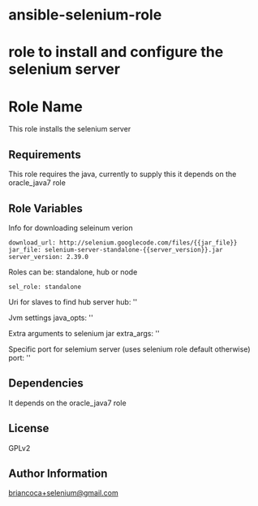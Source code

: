 ansible-selenium-role
=====================

role to install and configure the selenium server
=======
Role Name
========

This role installs the selenium server

Requirements
------------

This role requires the java, currently to supply this it depends on the oracle_java7 role

Role Variables
--------------

Info for downloading seleinum verion

    download_url: http://selenium.googlecode.com/files/{{jar_file}}
    jar_file: selenium-server-standalone-{{server_version}}.jar
    server_version: 2.39.0

Roles can be: standalone, hub or node

    sel_role: standalone

Uri for slaves to find hub server
    hub: ''

Jvm settings
    java_opts: ''

Extra arguments to selenium jar
    extra_args: ''

Specific port for selemium server (uses selenium role default otherwise)
    port: ''



Dependencies
------------

It depends on the oracle_java7 role

License
-------

GPLv2

Author Information
------------------

briancoca+selenium@gmail.com

